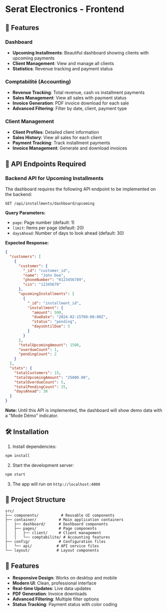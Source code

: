 # Serat Electronics - Frontend

## 🚀 Features

### Dashboard
- **Upcoming Installments**: Beautiful dashboard showing clients with upcoming payments
- **Client Management**: View and manage all clients
- **Statistics**: Revenue tracking and payment status

### Comptabilité (Accounting)
- **Revenue Tracking**: Total revenue, cash vs installment payments
- **Sales Management**: View all sales with payment status
- **Invoice Generation**: PDF invoice download for each sale
- **Advanced Filtering**: Filter by date, client, payment type

### Client Management
- **Client Profiles**: Detailed client information
- **Sales History**: View all sales for each client
- **Payment Tracking**: Track installment payments
- **Invoice Management**: Generate and download invoices

## 🔧 API Endpoints Required

### Backend API for Upcoming Installments
The dashboard requires the following API endpoint to be implemented on the backend:

```
GET /api/installments/dashboard/upcoming
```

**Query Parameters:**
- `page`: Page number (default: 1)
- `limit`: Items per page (default: 20)
- `daysAhead`: Number of days to look ahead (default: 30)

**Expected Response:**
```json
{
  "customers": [
    {
      "customer": {
        "_id": "customer_id",
        "name": "John Doe",
        "phoneNumber": "0123456789",
        "cin": "12345678"
      },
      "upcomingInstallments": [
        {
          "_id": "installment_id",
          "installment": {
            "amount": 500,
            "dueDate": "2024-02-15T00:00:00Z",
            "status": "pending",
            "daysUntilDue": 5
          }
        }
      ],
      "totalUpcomingAmount": 1500,
      "overdueCount": 1,
      "pendingCount": 2
    }
  ],
  "stats": {
    "totalCustomers": 15,
    "totalUpcomingAmount": "25000.00",
    "totalOverdueCount": 5,
    "totalPendingCount": 25,
    "daysAhead": 30
  }
}
```

**Note:** Until this API is implemented, the dashboard will show demo data with a "Mode Démo" indicator.

## 🛠️ Installation

1. Install dependencies:
```bash
npm install
```

2. Start the development server:
```bash
npm start
```

3. The app will run on `http://localhost:4000`

## 📁 Project Structure

```
src/
├── components/          # Reusable UI components
├── container/          # Main application containers
│   ├── dashboard/      # Dashboard components
│   ├── pages/          # Page components
│   │   ├── client/     # Client management
│   │   └── comptabilite/ # Accounting features
├── config/             # Configuration files
│   └── api/           # API service files
└── layout/            # Layout components
```

## 🎨 Features

- **Responsive Design**: Works on desktop and mobile
- **Modern UI**: Clean, professional interface
- **Real-time Updates**: Live data updates
- **PDF Generation**: Invoice downloads
- **Advanced Filtering**: Multiple filter options
- **Status Tracking**: Payment status with color coding
